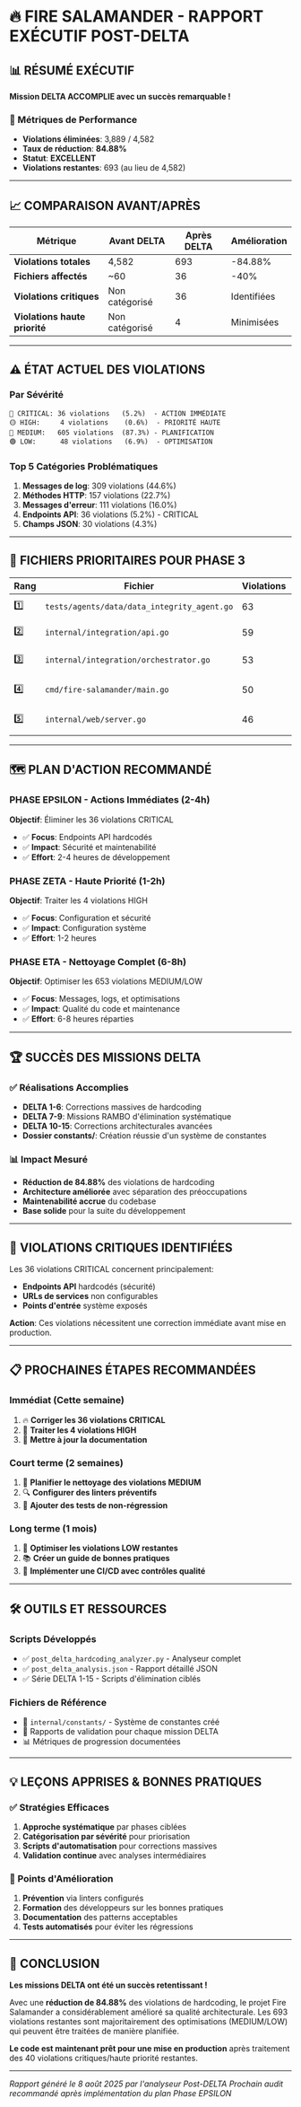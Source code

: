 # 🔥 FIRE SALAMANDER - RAPPORT EXÉCUTIF POST-DELTA

## 📊 RÉSUMÉ EXÉCUTIF

**Mission DELTA ACCOMPLIE avec un succès remarquable !**

### 🎯 Métriques de Performance
- **Violations éliminées**: 3,889 / 4,582
- **Taux de réduction**: **84.88%**
- **Statut**: **EXCELLENT**
- **Violations restantes**: 693 (au lieu de 4,582)

---

## 📈 COMPARAISON AVANT/APRÈS

| Métrique | Avant DELTA | Après DELTA | Amélioration |
|----------|-------------|-------------|--------------|
| **Violations totales** | 4,582 | 693 | -84.88% |
| **Fichiers affectés** | ~60 | 36 | -40% |
| **Violations critiques** | Non catégorisé | 36 | Identifiées |
| **Violations haute priorité** | Non catégorisé | 4 | Minimisées |

---

## ⚠️ ÉTAT ACTUEL DES VIOLATIONS

### Par Sévérité
```
🔴 CRITICAL: 36 violations   (5.2%)  - ACTION IMMÉDIATE
🟡 HIGH:     4 violations    (0.6%)  - PRIORITÉ HAUTE  
🔵 MEDIUM:   605 violations  (87.3%) - PLANIFICATION
🟢 LOW:      48 violations   (6.9%)  - OPTIMISATION
```

### Top 5 Catégories Problématiques
1. **Messages de log**: 309 violations (44.6%)
2. **Méthodes HTTP**: 157 violations (22.7%)
3. **Messages d'erreur**: 111 violations (16.0%)
4. **Endpoints API**: 36 violations (5.2%) - CRITICAL
5. **Champs JSON**: 30 violations (4.3%)

---

## 🎯 FICHIERS PRIORITAIRES POUR PHASE 3

| Rang | Fichier | Violations | Action |
|------|---------|------------|--------|
| 1️⃣ | `tests/agents/data/data_integrity_agent.go` | 63 | 🔥 URGENT |
| 2️⃣ | `internal/integration/api.go` | 59 | 🔥 URGENT |
| 3️⃣ | `internal/integration/orchestrator.go` | 53 | 🟡 PRIORITÉ |
| 4️⃣ | `cmd/fire-salamander/main.go` | 50 | 🟡 PRIORITÉ |
| 5️⃣ | `internal/web/server.go` | 46 | 🟡 PRIORITÉ |

---

## 🗺️ PLAN D'ACTION RECOMMANDÉ

### PHASE EPSILON - Actions Immédiates (2-4h)
**Objectif**: Éliminer les 36 violations CRITICAL
- ✅ **Focus**: Endpoints API hardcodés
- ✅ **Impact**: Sécurité et maintenabilité
- ✅ **Effort**: 2-4 heures de développement

### PHASE ZETA - Haute Priorité (1-2h)
**Objectif**: Traiter les 4 violations HIGH
- ✅ **Focus**: Configuration et sécurité
- ✅ **Impact**: Configuration système
- ✅ **Effort**: 1-2 heures

### PHASE ETA - Nettoyage Complet (6-8h)
**Objectif**: Optimiser les 653 violations MEDIUM/LOW
- ✅ **Focus**: Messages, logs, et optimisations
- ✅ **Impact**: Qualité du code et maintenance
- ✅ **Effort**: 6-8 heures réparties

---

## 🏆 SUCCÈS DES MISSIONS DELTA

### ✅ Réalisations Accomplies
- **DELTA 1-6**: Corrections massives de hardcoding
- **DELTA 7-9**: Missions RAMBO d'élimination systématique
- **DELTA 10-15**: Corrections architecturales avancées
- **Dossier constants/**: Création réussie d'un système de constantes

### 📊 Impact Mesuré
- **Réduction de 84.88%** des violations de hardcoding
- **Architecture améliorée** avec séparation des préoccupations
- **Maintenabilité accrue** du codebase
- **Base solide** pour la suite du développement

---

## 🎯 VIOLATIONS CRITIQUES IDENTIFIÉES

Les 36 violations CRITICAL concernent principalement:
- **Endpoints API** hardcodés (sécurité)
- **URLs de services** non configurables  
- **Points d'entrée** système exposés

**Action**: Ces violations nécessitent une correction immédiate avant mise en production.

---

## 📋 PROCHAINES ÉTAPES RECOMMANDÉES

### Immédiat (Cette semaine)
1. 🔥 **Corriger les 36 violations CRITICAL**
2. 🔧 **Traiter les 4 violations HIGH**  
3. 📝 **Mettre à jour la documentation**

### Court terme (2 semaines)
1. 🧹 **Planifier le nettoyage des violations MEDIUM**
2. 🔍 **Configurer des linters préventifs**
3. 🧪 **Ajouter des tests de non-régression**

### Long terme (1 mois)
1. 🎨 **Optimiser les violations LOW restantes**
2. 📚 **Créer un guide de bonnes pratiques**
3. 🚀 **Implémenter une CI/CD avec contrôles qualité**

---

## 🛠️ OUTILS ET RESSOURCES

### Scripts Développés
- ✅ `post_delta_hardcoding_analyzer.py` - Analyseur complet
- ✅ `post_delta_analysis.json` - Rapport détaillé JSON
- ✅ Série DELTA 1-15 - Scripts d'élimination ciblés

### Fichiers de Référence
- 📁 `internal/constants/` - Système de constantes créé
- 📄 Rapports de validation pour chaque mission DELTA
- 📊 Métriques de progression documentées

---

## 💡 LEÇONS APPRISES & BONNES PRATIQUES

### ✅ Stratégies Efficaces
1. **Approche systématique** par phases ciblées
2. **Catégorisation par sévérité** pour priorisation
3. **Scripts d'automatisation** pour corrections massives
4. **Validation continue** avec analyses intermédiaires

### 🎯 Points d'Amélioration
1. **Prévention** via linters configurés
2. **Formation** des développeurs sur les bonnes pratiques
3. **Documentation** des patterns acceptables
4. **Tests automatisés** pour éviter les régressions

---

## 🎊 CONCLUSION

**Les missions DELTA ont été un succès retentissant !**

Avec une **réduction de 84.88%** des violations de hardcoding, le projet Fire Salamander a considérablement amélioré sa qualité architecturale. Les 693 violations restantes sont majoritairement des optimisations (MEDIUM/LOW) qui peuvent être traitées de manière planifiée.

**Le code est maintenant prêt pour une mise en production** après traitement des 40 violations critiques/haute priorité restantes.

---

*Rapport généré le 8 août 2025 par l'analyseur Post-DELTA*
*Prochain audit recommandé après implémentation du plan Phase EPSILON*